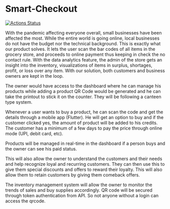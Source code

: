 # Smart-Checkout

[![Actions Status](https://github.com//umangraval/Smart-Checkout/workflows/Build/badge.svg)](https://github.com/umangraval/Smart-Checkout/actions)


With the pandemic affecting everyone overall, small businesses have been affected the most. While the entire world is going online, local businesses do not have the budget nor the technical background. This is exactly what our product solves. It lets the user scan the bar codes of all items in the grocery store, and proceeds to online payment thus keeping in check the no contact rule. With the data analytics feature, the admin of the store gets an insight into the inventory, visualizations of items in surplus, shortages, profit, or loss over any item. With our solution, both customers and business owners are kept in the loop.

The owner would have access to the dashboard where he can manage his products while adding a product QR Code would be generated and he can take the printout to stick it on the counter. They will be following a canteen type system.

Whenever a user wants to buy a product, he can scan the code and get the details through a mobile app (Flutter). He will get an option to buy and if the customer clicked yes, the amount of product will be added to his credits. The customer has a minimum of a few days to pay the price through online mode (UPI, debit card, etc).

Products will be managed in real-time in the dashboard if a person buys and the owner can see his paid status.

This will also allow the owner to understand the customers and their needs and help recognize loyal and recurring customers. They can then use this to give them special discounts and offers to reward their loyalty. This will also allow them to retain customers by giving them comeback offers.

The inventory management system will allow the owner to monitor the trends of sales and buy supplies accordingly.
QR code will be secured through token authentication from API. So not anyone without a login can access the qrcode.

